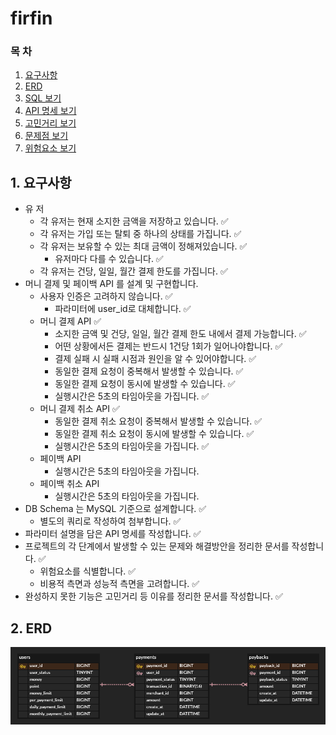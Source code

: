 # firfin

### 목 차

1. [요구사항](#1-요구사항)
2. [ERD](#2-erd)
3. [SQL 보기](src/main/resources/data.sql)
4. [API 명세 보기](doc/API.md)
5. [고민거리 보기](doc/%EA%B3%A0%EB%AF%BC%EA%B1%B0%EB%A6%AC.md)
6. [문제점 보기](doc/%EB%AC%B8%EC%A0%9C%EC%A0%90.md)
7. [위험요소 보기](doc/%EC%9C%84%ED%97%98%EC%9A%94%EC%86%8C.md)

## 1. 요구사항

- 유 저
    - 각 유저는 현재 소지한 금액을 저장하고 있습니다. ✅
    - 각 유저는 가입 또는 탈퇴 중 하나의 상태를 가집니다. ✅
    - 각 유저는 보유할 수 있는 최대 금액이 정해져있습니다. ✅
        - 유저마다 다를 수 있습니다. ✅
    - 각 유저는 건당, 일일, 월간 결제 한도를 가집니다. ✅
- 머니 결제 및 페이백 API 를 설계 및 구현합니다.
    - 사용자 인증은 고려하지 않습니다. ✅
        - 파라미터에 user_id로 대체합니다. ✅
    - 머니 결제 API ✅
        - 소지한 금액 및 건당, 일일, 월간 결제 한도 내에서 결제 가능합니다. ✅
        - 어떤 상황에서든 결제는 반드시 1건당 1회가 일어나야합니다. ✅
        - 결제 실패 시 실패 시점과 원인을 알 수 있어야합니다. ✅
        - 동일한 결제 요청이 중복해서 발생할 수 있습니다. ✅
        - 동일한 결제 요청이 동시에 발생할 수 있습니다. ✅
        - 실행시간은 5초의 타임아웃을 가집니다. ✅
    - 머니 결제 취소 API ✅
        - 동일한 결제 취소 요청이 중복해서 발생할 수 있습니다. ✅
        - 동일한 결제 취소 요청이 동시에 발생할 수 있습니다. ✅
        - 실행시간은 5초의 타임아웃을 가집니다. ✅
    - 페이백 API
        - 실행시간은 5초의 타임아웃을 가집니다.
    - 페이백 취소 API
        - 실행시간은 5초의 타임아웃을 가집니다.
- DB Schema 는 MySQL 기준으로 설계합니다. ✅
    - 별도의 쿼리로 작성하여 첨부합니다. ✅
- 파라미터 설명을 담은 API 명세를 작성합니다. ✅
- 프로젝트의 각 단계에서 발생할 수 있는 문제와 해결방안을 정리한 문서를 작성합니다. ✅
    - 위험요소를 식별합니다. ✅
    - 비용적 측면과 성능적 측면을 고려합니다. ✅
- 완성하지 못한 기능은 고민거리 등 이유를 정리한 문서를 작성합니다. ✅

## 2. ERD

![erd.png](doc/img/erd.png)
